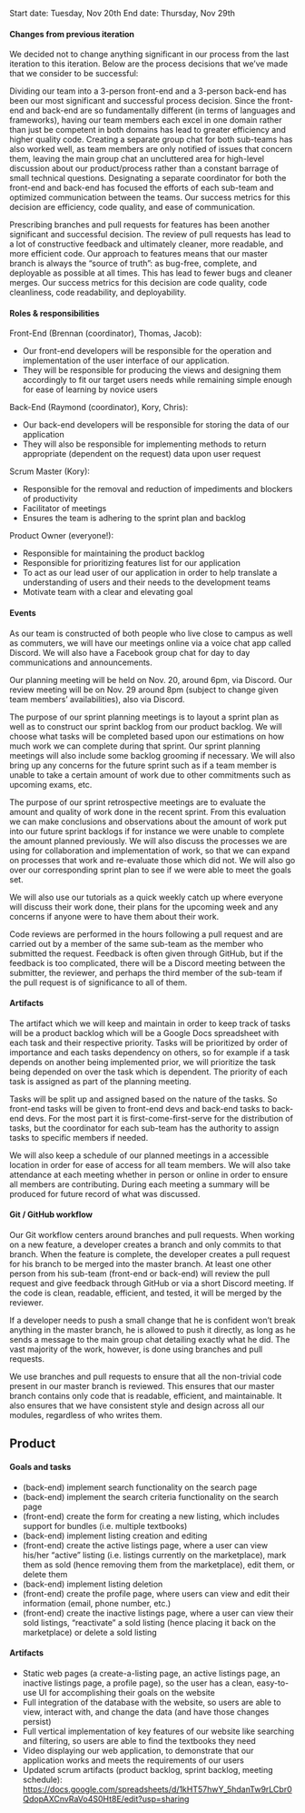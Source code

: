 Start date: Tuesday, Nov 20th
End date: Thursday, Nov 29th

#### Changes from previous iteration

We decided not to change anything significant in our process from the last iteration to this iteration. Below are the process decisions that we’ve made that we consider to be successful:

Dividing our team into a 3-person front-end and a 3-person back-end has been our most significant and successful process decision. Since the front-end and back-end are so fundamentally different (in terms of languages and frameworks), having our team members each excel in one domain rather than just be competent in both domains has lead to greater efficiency and higher quality code. Creating a separate group chat for both sub-teams has also worked well, as team members are only notified of issues that concern them, leaving the main group chat an uncluttered area for high-level discussion about our product/process rather than a constant barrage of small technical questions. Designating a separate coordinator for both the front-end and back-end has focused the efforts of each sub-team and optimized communication between the teams. Our success metrics for this decision are efficiency, code quality, and ease of communication.

Prescribing branches and pull requests for features has been another significant and successful decision. The review of pull requests has lead to a lot of constructive feedback and ultimately cleaner, more readable, and more efficient code. Our approach to features means that our master branch is always the “source of truth”: as bug-free, complete, and deployable as possible at all times. This has lead to fewer bugs and cleaner merges. Our success metrics for this decision are code quality, code cleanliness, code readability, and deployability.

#### Roles & responsibilities

Front-End (Brennan (coordinator), Thomas, Jacob):
- Our front-end developers will be responsible for the operation and implementation of the user interface of our application.
- They will be responsible for producing the views and designing them accordingly to fit our target users needs while remaining simple enough for ease of learning by novice users

Back-End (Raymond (coordinator), Kory, Chris):
- Our back-end developers will be responsible for storing the data of our application
- They will also be responsible for implementing methods to return appropriate (dependent on the request) data upon user request

Scrum Master (Kory):
- Responsible for the removal and reduction of impediments and blockers of productivity
- Facilitator of meetings
- Ensures the team is adhering to the sprint plan and backlog

Product Owner (everyone!):
- Responsible for maintaining the product backlog
- Responsible for prioritizing features list for our application
- To act as our lead user of our application in order to help translate a understanding of users and their needs to the development teams
- Motivate team with a clear and elevating goal

#### Events

As our team is constructed of both people who live close to campus as well as commuters, we will have our meetings online via a voice chat app called Discord. We will also have a Facebook group chat for day to day communications and announcements.

Our planning meeting will be held on Nov. 20, around 6pm, via Discord. Our review meeting will be on Nov. 29 around 8pm (subject to change given team members’ availabilities), also via Discord.

The purpose of our sprint planning meetings is to layout a sprint plan as well as to construct our sprint backlog from our product backlog. We will choose what tasks will be completed based upon our estimations on how much work we can complete during that sprint. Our sprint planning meetings will also include some backlog grooming if necessary. We will also bring up any concerns for the future sprint such as if a team member is unable to take a certain amount of work due to other commitments such as upcoming exams, etc.

The purpose of our sprint retrospective meetings are to evaluate the amount and quality of work done in the recent sprint. From this evaluation we can make conclusions and observations about the amount of work put into our future sprint backlogs if for instance we were unable to complete the amount planned previously. We will also discuss the processes we are using for collaboration and implementation of work, so that we can expand on processes that work and re-evaluate those which did not. We will also go over our corresponding sprint plan to see if we were able to meet the goals set.

We will also use our tutorials as a quick weekly catch up where everyone will discuss their work done, their plans for the upcoming week and any concerns if anyone were to have them about their work.

Code reviews are performed in the hours following a pull request and are carried out by a member of the same sub-team as the member who submitted the request. Feedback is often given through GitHub, but if the feedback is too complicated, there will be a Discord meeting between the submitter, the reviewer, and perhaps the third member of the sub-team if the pull request is of significance to all of them.


#### Artifacts

The artifact which we will keep and maintain in order to keep track of tasks will be a product backlog which will be a Google Docs spreadsheet with each task and their respective priority. Tasks will be prioritized by order of importance and each tasks dependency on others, so for example if a task depends on another being implemented prior, we will prioritize the task being depended on over the task which is dependent. The priority of each task is assigned as part of the planning meeting.

Tasks will be split up and assigned based on the nature of the tasks. So front-end tasks will be given to front-end devs and back-end tasks to back-end devs. For the most part it is first-come-first-serve for the distribution of tasks, but the coordinator for each sub-team has the authority to assign tasks to specific members if needed.

We will also keep a schedule of our planned meetings in a accessible location in order for ease of access for all team members. We will also take attendance at each meeting whether in person or online in order to ensure all members are contributing. During each meeting a summary will be produced for future record of what was discussed.

#### Git / GitHub workflow

Our Git workflow centers around branches and pull requests. When working on a new feature, a developer creates a branch and only commits to that branch. When the feature is complete, the developer creates a pull request for his branch to be merged into the master branch. At least one other person from his sub-team (front-end or back-end) will review the pull request and give feedback through GitHub or via a short Discord meeting. If the code is clean, readable, efficient, and tested, it will be merged by the reviewer.

If a developer needs to push a small change that he is confident won’t break anything in the master branch, he is allowed to push it directly, as long as he sends a message to the main group chat detailing exactly what he did. The vast majority of the work, however, is done using branches and pull requests.

We use branches and pull requests to ensure that all the non-trivial code present in our master branch is reviewed. This ensures that our master branch contains only code that is readable, efficient, and maintainable. It also ensures that we have consistent style and design across all our modules, regardless of who writes them.  


## Product

#### Goals and tasks

- (back-end) implement search functionality on the search page
- (back-end) implement the search criteria functionality on the search page
- (front-end) create the form for creating a new listing, which includes support for bundles (i.e. multiple textbooks)
- (back-end) implement listing creation and editing
- (front-end) create the active listings page, where a user can view his/her “active” listing (i.e. listings currently on the marketplace), mark them as sold (hence removing them from the marketplace), edit them, or delete them
- (back-end) implement listing deletion
- (front-end) create the profile page, where users can view and edit their information (email, phone number, etc.)
- (front-end) create the inactive listings page, where a user can view their sold listings,  “reactivate” a sold listing (hence placing it back on the marketplace) or delete a sold listing



#### Artifacts

- Static web pages (a create-a-listing page, an active listings page, an inactive listings page, a profile page), so the user has a clean, easy-to-use UI for accomplishing their goals on the website
- Full integration of the database with the website, so users are able to view, interact with, and change the data (and have those changes persist)
- Full vertical implementation of key features of our website like searching and filtering, so users are able to find the textbooks they need
- Video displaying our web application, to demonstrate that our application works and meets the requirements of our users
- Updated scrum artifacts (product backlog, sprint backlog, meeting schedule): https://docs.google.com/spreadsheets/d/1kHT57hwY_5hdanTw9rLCbr0QdopAXCnvRaVo4S0Ht8E/edit?usp=sharing
